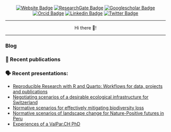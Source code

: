 
<div align="center">
<p><a href="https://blenback.github.io/"><img src="https://img.shields.io/badge/-Website-3b5c3e?style=for-the-badge&amp;logo=amp&amp;logoColor=white" alt="Website Badge"></a> <a href="https://www.researchgate.net/profile/Benjamin-Black-5"><img src="https://img.shields.io/badge/-ResearchGate-3b5c3e?style=for-the-badge&amp;logo=researchgate&amp;logoColor=white" alt="ResearchGate Badge"></a> <a href="https://scholar.google.com/citations?hl=en&user=h00y-m4AAAAJ"><img src="https://img.shields.io/badge/-google scholar-3b5c3e?style=for-the-badge&amp;logo=googlescholar&amp;logoColor=white" alt="Googlescholar Badge"></a> <a href="https://orcid.org/my-orcid?orcid=0000-0002-8113-2114"><img src="https://img.shields.io/badge/-orcid-3b5c3e?style=for-the-badge&amp;logo=orcid&amp;logoColor=white" alt="Orcid Badge"></a>
  <a href="https://www.linkedin.com/in/ben-black-9889a1150/"><img src="https://img.shields.io/badge/-LinkedIn-3b5c3e?style=for-the-badge&amp;logo=Linkedin&amp;logoColor=white" alt="Linkedin Badge"></a> <a href="https://twitter.com/Blen_Back"><img src="https://img.shields.io/badge/-@blenback-3b5c3e?style=for-the-badge&amp;logo=x&amp;logoColor=white" alt="Twitter Badge"></a> </p>
  
  
<hr>
<p>Hi there 👋! </p>
<hr>
  </div>

###  Blog
<!--START_SECTION:posts-->
<!--END_SECTION:posts-->

### 📝 Recent publications
<!--START_SECTION:publications-->

<!--END_SECTION:publications-->

### 🗣️ Recent presentations:
<!--START_SECTION:presentations-->
* [Reproducible Research with R and Quarto: Workflows for data, projects and publications](https:&#x2F;&#x2F;blenback.github.io&#x2F;presentations&#x2F;2024_17_09_Landscape&#x2F;)
* [Negotiating scenarios of a desirable ecological infrastructure for Switzerland](https:&#x2F;&#x2F;blenback.github.io&#x2F;presentations&#x2F;2024_5_9_Landschaft&#x2F;)
* [Normative scenarios for effectively mitigating biodiversity loss](https:&#x2F;&#x2F;blenback.github.io&#x2F;presentations&#x2F;2024_14_08_ICIMOD&#x2F;)
* [Normative scenarios of landscape change for Nature-Positive futures in Peru](https:&#x2F;&#x2F;blenback.github.io&#x2F;presentations&#x2F;2024_20_6_WBF&#x2F;)
* [Experiences of a ValPar.CH PhD](https:&#x2F;&#x2F;blenback.github.io&#x2F;presentations&#x2F;2023_16_12_ValPar.CH_closing&#x2F;)
<!--END_SECTION:presentations-->



<!--
**blenback/blenback** is a ✨ _special_ ✨ repository because its `README.md` (this file) appears on your GitHub profile.

Here are some ideas to get you started:

- 🔭 I’m currently working on ...
- 🌱 I’m currently learning ...
- 👯 I’m looking to collaborate on ...
- 🤔 I’m looking for help with ...
- 💬 Ask me about ...
- 📫 How to reach me: ...
- 😄 Pronouns: ...
- ⚡ Fun fact: ...
-->
